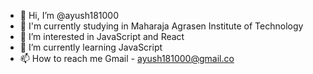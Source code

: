 - 👋 Hi, I’m @ayush181000
- 🏫 I'm currently studying in Maharaja Agrasen Institute of Technology
- 👀 I’m interested in JavaScript and React
- 🌱 I’m currently learning JavaScript 
- 📫 How to reach me Gmail - ayush181000@gmail.co
